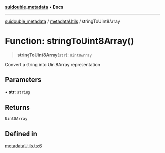 [**suidouble_metadata**](../../README.md) • **Docs**

***

[suidouble_metadata](../../modules.md) / [metadataUtils](../README.md) / stringToUint8Array

# Function: stringToUint8Array()

> **stringToUint8Array**(`str`): `Uint8Array`

Convert a string into Uint8Array representation

## Parameters

• **str**: `string`

## Returns

`Uint8Array`

## Defined in

[metadataUtils.ts:6](https://github.com/suidouble/suidouble_metadata/blob/c8de98ef7d95eb7a554d8420554b54fe98e6d77e/js/src/metadataUtils.ts#L6)
